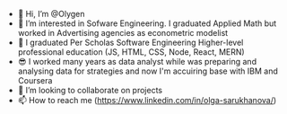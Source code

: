 - 👋 Hi, I’m @Olygen
- 👀 I’m interested in Sofware Engineering. I graduated Applied Math but worked in Advertising agencies as econometric modelist
- 🌱 I graduated Per Scholas Software Engineering Higher-level professional education (JS, HTML, CSS, Node, React, MERN)
- 😎 I worked many years as data analyst while was preparing and analysing data for strategies and now I'm accuiring base with IBM and Coursera
- 💞️ I’m looking to collaborate on projects
- 📫 How to reach me (https://www.linkedin.com/in/olga-sarukhanova/)

<!---
Olygen/Olygen is a ✨ special ✨ repository because its `README.md` (this file) appears on your GitHub profile.
You can click the Preview link to take a look at your changes.
--->
